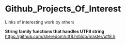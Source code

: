 # Github_Projects_Of_Interest
Links of interesting work by others

**String family functions that handles UTF8 string**<br>
https://github.com/sheredom/utf8.h/blob/master/utf8.h
